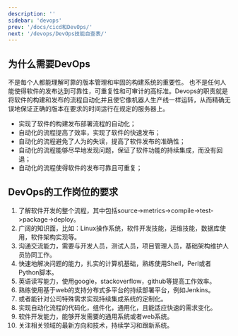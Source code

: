 ```yaml
---
description: ''
sidebar: 'devops'
prev: '/docs/cicd和DevOps/'
next: '/devops/DevOps技能自查表/'
---
```


## 为什么需要DevOps

不是每个人都能理解可靠的版本管理和牢固的构建系统的重要性。 也不是任何人能使得软件的发布达到可靠性，可重复性和可审计的高标准。Devops的职责就是将软件的构建和发布的流程自动化并且使它像机器人生产线一样运转，从而精确无误地保证正确的版本在要求的时间运行在规定的服务器上。

- 实现了软件的构建发布部署流程的自动化；
- 自动化的流程提高了效率，实现了软件的快速发布；
- 自动化的流程避免了人为的失误，提高了软件发布的准确性；
- 自动化的流程能够尽早地发现问题，保证了软件功能的持续集成，而没有回退；
- 自动化的流程使得软件的发布可靠且可重复；

## DevOps的工作岗位的要求

1. 了解软件开发的整个流程，其中包括source->metrics->compile->test->package->deploy。
2. 广阔的知识面，比如：Linux操作系统，软件开发技能，运维技能，数据库使用，软件架构实现等。
3. 沟通交流能力，需要与开发人员，测试人员，项目管理人员，基础架构维护人员协同工作。
3. 快速地解决问题的能力，扎实的计算机基础，熟练使用Shell，Perl或者Python脚本。 
4. 英语读写能力，使用google，stackoverflow，github等提高工作效率。
5. 熟练使用基于web的支持分布式多平台的持续部署平台，例如Jenkins。
6. 或者能针对公司特殊需求实现持续集成系统的定制化。
7. 实现自动化流程的代码化，组件化，通用化，且能适应快速的需求变化。
8. 软件开发能力，能够开发需要的通用系统或者web系统。
9. 关注相关领域的最新方向和技术，持续学习和跟新系统。


 

  

